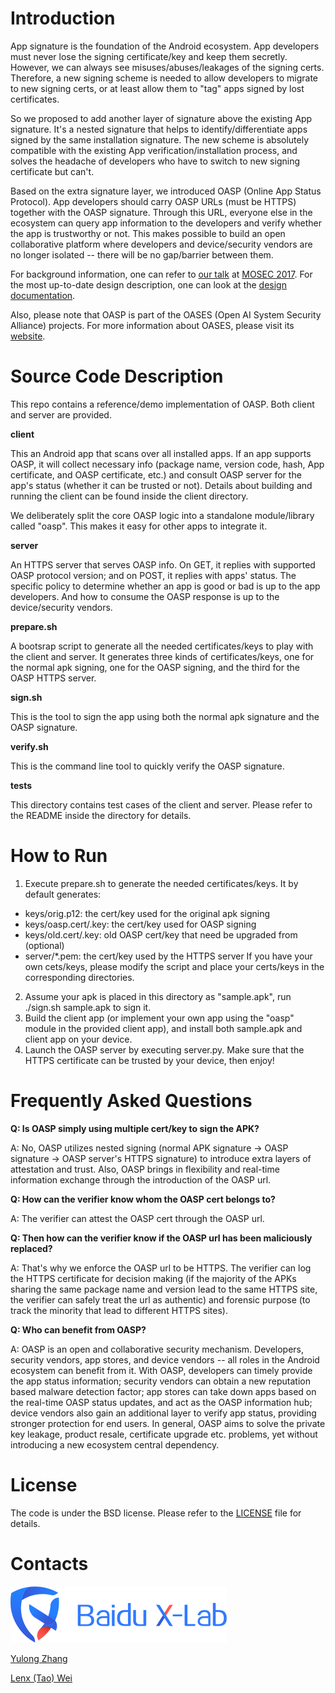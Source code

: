 # Introduction

App signature is the foundation of the Android ecosystem. App developers must never lose the signing certificate/key and keep them secretly. However, we can always see misuses/abuses/leakages of the signing certs. Therefore, a new signing scheme is needed to allow developers to migrate to new signing certs, or at least allow them to "tag" apps signed by lost certificates.

So we proposed to add another layer of signature above the existing App signature. It's a nested signature that helps to identify/differentiate apps signed by the same installation signature. The new scheme is absolutely compatible with the existing App verification/installation process, and solves the headache of developers who have to switch to new signing certificate but can't.

Based on the extra signature layer, we introduced OASP (Online App Status Protocol). App developers should carry OASP URLs (must be HTTPS) together with the OASP signature. Through this URL, everyone else in the ecosystem can query app information to the developers and verify whether the app is trustworthy or not. This makes possible to build an open collaborative platform where developers and device/security vendors are no longer isolated -- there will be no gap/barrier between them. 

For background information, one can refer to [our talk](docs/mosec17.pdf) at [MOSEC 2017](http://mosec.org). For the most up-to-date design description, one can look at the [design documentation](docs/README.md).

Also, please note that OASP is part of the OASES (Open AI System Security Alliance) projects. For more information about OASES, please visit its [website](https://oases.io).


# Source Code Description

This repo contains a reference/demo implementation of OASP. Both client and server are provided. 

**client**

This an Android app that scans over all installed apps. If an app supports OASP, it will collect necessary info (package name, version code, hash, App certificate, and OASP certificate, etc.) and consult OASP server for the app's status (whether it can be trusted or not). Details about building and running the client can be found inside the client directory.

We deliberately split the core OASP logic into a standalone module/library called "oasp". This makes it easy for other apps to integrate it.

**server**

An HTTPS server that serves OASP info. On GET, it replies with supported OASP protocol version; and on POST, it replies with apps' status. The specific policy to determine whether an app is good or bad is up to the app developers. And how to consume the OASP response is up to the device/security vendors. 

**prepare.sh**

A bootsrap script to generate all the needed certificates/keys to play with the client and server. It generates three kinds of certificates/keys, one for the normal apk signing, one for the OASP signing, and the third for the OASP HTTPS server.

**sign.sh**

This is the tool to sign the app using both the normal apk signature and the OASP signature.

**verify.sh**

This is the command line tool to quickly verify the OASP signature.

**tests**

This directory contains test cases of the client and server. Please refer to the README inside the directory for details.


# How to Run

1. Execute prepare.sh to generate the needed certificates/keys. It by default generates:
  * keys/orig.p12: the cert/key used for the original apk signing
  * keys/oasp.cert/.key: the cert/key used for OASP signing
  * keys/old.cert/.key: old OASP cert/key that need be upgraded from (optional)
  * server/\*.pem: the cert/key used by the HTTPS server
If you have your own cets/keys, please modify the script and place your certs/keys in the corresponding directories.
2. Assume your apk is placed in this directory as "sample.apk", run ./sign.sh sample.apk to sign it.
3. Build the client app (or implement your own app using the "oasp" module in the provided client app), and install both sample.apk and client app on your device.
4. Launch the OASP server by executing server.py. Make sure that the HTTPS certificate can be trusted by your device, then enjoy!

# Frequently Asked Questions

**Q: Is OASP simply using multiple cert/key to sign the APK?**

A: No, OASP utilizes nested signing (normal APK signature -> OASP signature -> OASP server's HTTPS signature) to introduce extra layers of attestation and trust. Also, OASP brings in flexibility and real-time information exchange through the introduction of the OASP url.

**Q: How can the verifier know whom the OASP cert belongs to?**

A: The verifier can attest the OASP cert through the OASP url.

**Q: Then how can the verifier know if the OASP url has been maliciously replaced?**

A: That's why we enforce the OASP url to be HTTPS. The verifier can log the HTTPS certificate for decision making (if the majority of the APKs sharing the same package name and version lead to the same HTTPS site, the verifier can safely treat the url as authentic) and forensic purpose (to track the minority that lead to different HTTPS sites).

**Q: Who can benefit from OASP?**

A: OASP is an open and collaborative security mechanism. Developers, security vendors, app stores, and device vendors -- all roles in the Android ecosystem can benefit from it. With OASP, developers can timely provide the app status information; security vendors can obtain a new reputation based malware detection factor; app stores can take down apps based on the real-time OASP status updates, and act as the OASP information hub; device vendors also gain an additional layer to verify app status, providing stronger protection for end users. In general, OASP aims to solve the private key leakage, product resale, certificate upgrade etc. problems, yet without introducing a new ecosystem central dependency.

# License

The code is under the BSD license. Please refer to the [LICENSE](LICENCE) file for details.


# Contacts

![BaiduXlabLogo](docs/baidu_xlab.png)

[Yulong Zhang](ylzhang@baidu.com)

[Lenx (Tao) Wei](lenx@baidu.com)